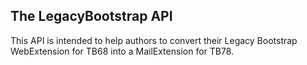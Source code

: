 ## The LegacyBootstrap API

This API is intended to help authors to convert their Legacy Bootstrap WebExtension for TB68 into a MailExtension for TB78.